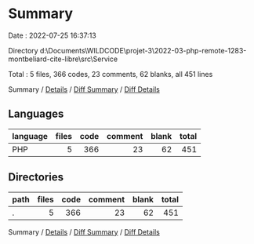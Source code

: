 # Summary

Date : 2022-07-25 16:37:13

Directory d:\\Documents\\WILDCODE\\projet-3\\2022-03-php-remote-1283-montbeliard-cite-libre\\src\\Service

Total : 5 files,  366 codes, 23 comments, 62 blanks, all 451 lines

Summary / [Details](details.md) / [Diff Summary](diff.md) / [Diff Details](diff-details.md)

## Languages
| language | files | code | comment | blank | total |
| :--- | ---: | ---: | ---: | ---: | ---: |
| PHP | 5 | 366 | 23 | 62 | 451 |

## Directories
| path | files | code | comment | blank | total |
| :--- | ---: | ---: | ---: | ---: | ---: |
| . | 5 | 366 | 23 | 62 | 451 |

Summary / [Details](details.md) / [Diff Summary](diff.md) / [Diff Details](diff-details.md)
